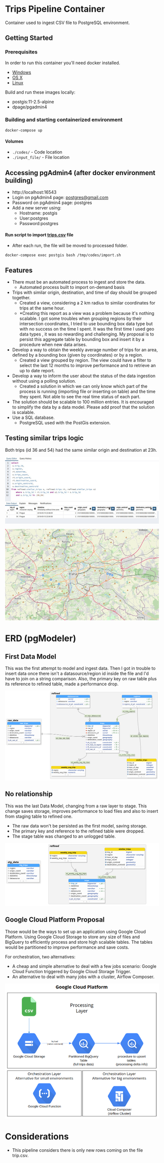# Trips Pipeline Container
Container used to ingest CSV file to PostgreSQL environment.

## Getting Started

### Prerequisites


In order to run this container you'll need docker installed.

* [Windows](https://docs.docker.com/desktop/windows/)
* [OS X](https://docs.docker.com/desktop/mac/)
* [Linux](https://docs.docker.com/engine/install/)

Build and run these images locally:
* postgis:11-2.5-alpine
* dpage/pgadmin4

### Building and starting containerized environment
```shell
docker-compose up
```
#### Volumes

* `./codes/` - Code location
* `./input_file/` - File location

## Accessing pgAdmin4 (after docker environment building)
* http://localhost:16543
* Login on pgAdmin4 page: postgres@gmail.com
* Password on pgAdmin4 page: postgres
* Add a new server using:
  * Hostname: postgis
  * User:postgres
  * Password:postgres

#### Run script to import [trips.csv](https://github.com/ricardokj/trips-pipeline/blob/9dc2207846ba805cda480a5f83fe56de498c1158/input_file/trips.csv) file
* After each run, the file will be moved to processed folder.
```shell
docker-compose exec postgis bash /tmp/codes/import.sh
```

## Features
* There must be an automated process to ingest and store the data.
  *  Automated process built to import on-demand basis
* Trips with similar origin, destination, and time of day should be grouped together.
  *  Created a view, considering a 2 km radius to similar coordinates for trips at the same hour.
  *  *Creating this report as a view was a problem because it's nothing scalable. I got some troubles when grouping regions by their intersection coordinates, I tried to use bounding box data type but with no success on the time I spent. It was the first time I used geo data types , it was so rewarding and challenging. My proposal is to persist this aggregate table by bounding box and insert it by a procedure when new data arises.
* Develop a way to obtain the weekly average number of trips for an area, defined by a bounding box (given by coordinates) or by a region.
  * Created a view grouped by region. The view could have a filter to select the last 12 months to improve performance and to retrieve an up to date report.
* Develop a way to inform the user about the status of the data ingestion without using a polling solution.
  * Created a solution in which we can only know which part of the process is running (importing file or inserting on table) and the time they spent. Not able to see the real time status of each part.
* The solution should be scalable to 100 million entries. It is encouraged to simplify the data by a data model. Please add proof that the solution is scalable.
* Use a SQL database.
  * PostgreSQL used with the PostGis extension.

## Testing similar trips logic
Both trips (id 36 and 54) had the same similar origin and destination at 23h.

![similar-trips](misc/img/similar-trips.jpeg "query")

![similar-trips-geo](misc/img/similar-trips-geo.jpeg "geo")


# ERD (pgModeler)
## First Data Model
This was the first attempt to model and ingest data. Then I got in trouble to insert data once there isn't a datasource/region id inside the file and I'd have to join on a string comparison. Also, the primary key on raw table plus its reference to refined table, made a performance drop.

![erd](misc/img/ERD.png "erd")

## No relationship
This was the last Data Model, changing from a raw layer to stage. This change saves storage, improves performance to load files and also to insert from staging table to refined one.
* The raw data won't be persisted as the first model, saving storage. 
* The primary key and reference to the refined table were dropped.
* The stage table was changed to an unlogged table.

![erd](misc/img/ERD_no_relationship.png "erd_v2")

## Google Cloud Platform Proposal
Those would be the ways to set up an application using Google Cloud Platform. 
Using Google Cloud Storage to store any size of files and BigQuery to efficiently process and store high scalable tables. The tables would be partitioned to improve performance and save costs.

For orchestration, two alternatives:
* A cheap and simple alternative to deal with a few jobs scenario: Google Cloud Function triggered by Google Cloud Storage Trigger.
* An alternative to deal with many jobs with a cluster, Airflow Composer.

![GCP](misc/img/Google_Cloud_proposal.png "GCP")

# Considerations
* This pipeline considers there is only new rows coming on the file trip.csv.
